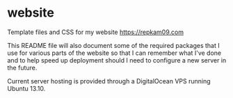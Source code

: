 website
=======

Template files and CSS for my website https://repkam09.com


This README file will also document some of the required packages that I use for various parts of the website so that I can remember what I've done and to help speed up deployment should I need to configure a new server in the future.


Current server hosting is provided through a DigitalOcean VPS running Ubuntu 13.10.
